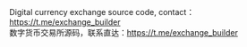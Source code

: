 Digital currency exchange source code, contact：https://t.me/exchange_builder  \
数字货币交易所源码，联系直达：https://t.me/exchange_builder
